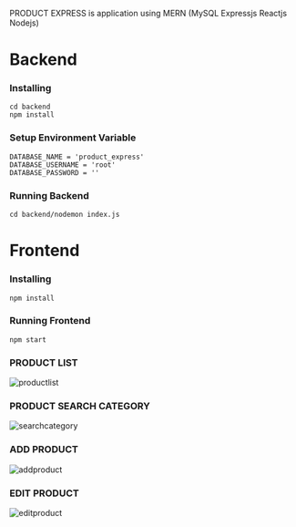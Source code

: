 PRODUCT EXPRESS is application using MERN (MySQL Expressjs Reactjs Nodejs)

# Backend
### Installing 
```
cd backend
npm install
```


### Setup Environment Variable
```
DATABASE_NAME = 'product_express'
DATABASE_USERNAME = 'root'
DATABASE_PASSWORD = ''
```

### Running Backend
```
cd backend/nodemon index.js
```

# Frontend
### Installing 
```
npm install
```
### Running Frontend
```
npm start
```
### PRODUCT LIST
<img src="https://i.ibb.co.com/9YZ4W6T/productlist.png" alt="productlist" border="0">

### PRODUCT SEARCH CATEGORY
<img src="https://i.ibb.co.com/k8cjmJ1/searchcategory.png" alt="searchcategory" border="0">

### ADD PRODUCT 
<img src="https://i.ibb.co.com/0jz2cZm/addproduct.png" alt="addproduct" border="0">

### EDIT PRODUCT
<img src="https://i.ibb.co.com/rd1S7Zb/editproduct.png" alt="editproduct" border="0">


